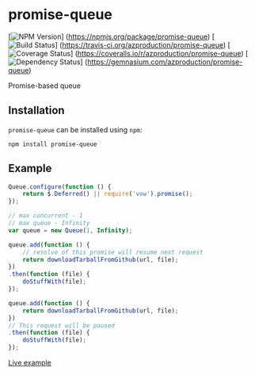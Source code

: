 # promise-queue
[![NPM Version](https://badge.fury.io/js/promise-queue.png)]
(https://npmjs.org/package/promise-queue)
[![Build Status](https://travis-ci.org/azproduction/promise-queue.png?branch=master)]
(https://travis-ci.org/azproduction/promise-queue)
[![Coverage Status](https://coveralls.io/repos/azproduction/promise-queue/badge.png?branch=master)]
(https://coveralls.io/r/azproduction/promise-queue)
[![Dependency Status](https://gemnasium.com/azproduction/promise-queue.png)]
(https://gemnasium.com/azproduction/promise-queue)

Promise-based queue

## Installation

`promise-queue` can be installed using `npm`:

```
npm install promise-queue
```

## Example

```js
Queue.configure(function () {
    return $.Deferred() || require('vow').promise();
});

// max concurrent - 1
// max queue - Infinity
var queue = new Queue(1, Infinity);

queue.add(function () {
    // resolve of this promise will resume next request
    return downloadTarballFromGithub(url, file);
})
.then(function (file) {
    doStuffWith(file);
});

queue.add(function () {
    return downloadTarballFromGithub(url, file);
})
// This request will be paused
.then(function (file) {
    doStuffWith(file);
});
```

[Live example](http://jsfiddle.net/RVuEU/)

